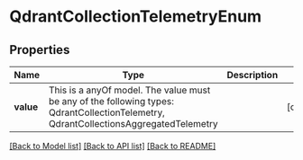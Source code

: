 # QdrantCollectionTelemetryEnum



## Properties
Name | Type | Description | Notes
------------ | ------------- | ------------- | -------------
**value** | This is a anyOf model. The value must be any of the following types: QdrantCollectionTelemetry, QdrantCollectionsAggregatedTelemetry |  | [optional] 





[[Back to Model list]](../README.md#models) [[Back to API list]](../README.md#api-endpoints) [[Back to README]](../README.md)


